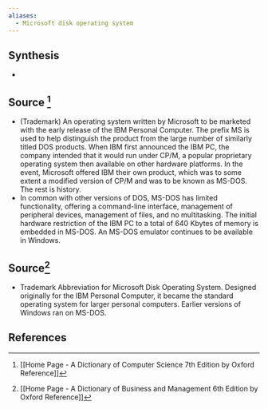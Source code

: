 ```yaml
---
aliases:
  - Microsoft disk operating system
---
```

## Synthesis
- 
## Source [^1]
- (Trademark) An operating system written by Microsoft to be marketed with the early release of the IBM Personal Computer. The prefix MS is used to help distinguish the product from the large number of similarly titled DOS products. When IBM first announced the IBM PC, the company intended that it would run under CP/M, a popular proprietary operating system then available on other hardware platforms. In the event, Microsoft offered IBM their own product, which was to some extent a modified version of CP/M and was to be known as MS-DOS. The rest is history.
- In common with other versions of DOS, MS-DOS has limited functionality, offering a command-line interface, management of peripheral devices, management of files, and no multitasking. The initial hardware restriction of the IBM PC to a total of 640 Kbytes of memory is embedded in MS-DOS. An MS-DOS emulator continues to be available in Windows.
## Source[^2]
- Trademark Abbreviation for Microsoft Disk Operating System. Designed originally for the IBM Personal Computer, it became the standard operating system for larger personal computers. Earlier versions of Windows ran on MS-DOS.
## References

[^1]: [[Home Page - A Dictionary of Computer Science 7th Edition by Oxford Reference]]
[^2]: [[Home Page - A Dictionary of Business and Management 6th Edition by Oxford Reference]]